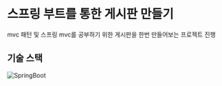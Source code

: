 # 스프링 부트를 통한 게시판 만들기
mvc 패턴 및 스프링 mvc를 공부하기 위한 게시판을 한번 만들어보는 프로젝트 진행

## 기술 스택
![SpringBoot](https://img.shields.io/badge/SpringBoot-%236DB33F?style=flat&logo=springboot&logoColor=%236DB33F)


